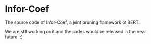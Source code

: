 # Infor-Coef

The source code of Infor-Coef, a joint pruning framework of BERT. 

We are still working on it and the codes would be released in the near future. :)

